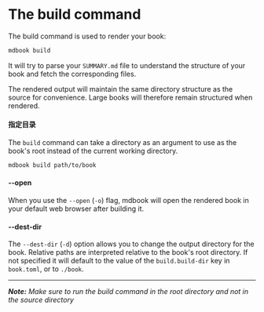 # The build command

The build command is used to render your book:

```bash
mdbook build
```

It will try to parse your `SUMMARY.md` file to understand the structure of your
book and fetch the corresponding files.

The rendered output will maintain the same directory structure as the source for
convenience. Large books will therefore remain structured when rendered.

#### 指定目录

The `build` command can take a directory as an argument to use as the book's
root instead of the current working directory.

```bash
mdbook build path/to/book
```

#### --open

When you use the `--open` (`-o`) flag, mdbook will open the rendered book in
your default web browser after building it.

#### --dest-dir

The `--dest-dir` (`-d`) option allows you to change the output directory for the
book. Relative paths are interpreted relative to the book's root directory. If
not specified it will default to the value of the `build.build-dir` key in
`book.toml`, or to `./book`.

---

**_Note:_** _Make sure to run the build command in the root directory and not in
the source directory_
